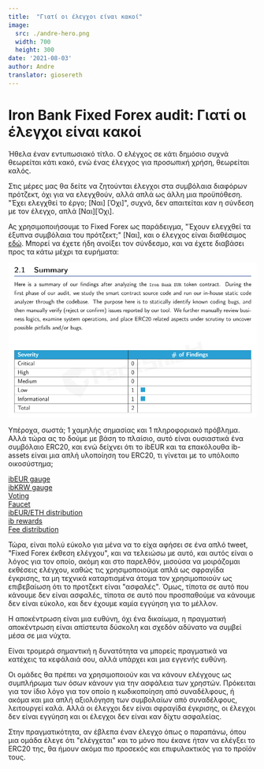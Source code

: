 ```yaml
---
title:  "Γιατί οι έλεγχοι είναι κακοί"
image:
  src: ./andre-hero.png
  width: 700
  height: 300
date: '2021-08-03'
author: Andre
translator: giosereth
---
```


# Iron Bank Fixed Forex audit: Γιατί οι έλεγχοι είναι κακοί

Ήθελα έναν εντυπωσιακό τίτλο. Ο ελέγχος σε κάτι δημόσιο συχνά θεωρείται κάτι κακό, ενώ ένας έλεγχος για προσωπική χρήση, θεωρείται καλός.

Στις μέρες μας θα δείτε να ζητούνται έλεγχοι στα συμβόλαια διαφόρων πρότζεκτ, όχι για να ελεγχθούν, αλλά απλά ως άλλη μια προϋπόθεση. "Έχει ελεγχθεί το έργο;  \[Ναι\] \[Όχι\]", συχνά, δεν απαιτείται καν η σύνδεση με τον έλεγχο, απλά \[Ναι\]\[Όχι\].

Ας χρησιμοποιήσουμε το Fixed Forex ως παράδειγμα, "Έχουν ελεγχθεί τα έξυπνα συμβόλαια του πρότζεκτ;" \[Ναι\], και ο έλεγχος είναι διαθέσιμος [εδώ](https://github.com/andrecronje/fixed-forex-audit/blob/main/PeckShield-Audit-Report-ERC20-ibEUR-v1.0.pdf). Μπορεί να έχετε ήδη ανοίξει τον σύνδεσμο, και να έχετε διαβάσει προς τα κάτω μέχρι τα ευρήματα:

![](1.png?w=935&h=581)

Υπέροχα, σωστά; 1 χαμηλής σημασίας και 1 πληροφοριακό πρόβλημα. Αλλά τώρα ας το δούμε με βάση το πλαίσιο, αυτό είναι ουσιαστικά ένα συμβόλαιο ERC20, και ενώ δείχνει ότι το ibEUR και τα επακόλουθα ib-assets είναι μια απλή υλοποίηση του ERC20, τι γίνεται με το υπόλοιπο οικοσύστημα;

[ibEUR gauge](https://etherscan.io/address/0x9d7ca778d067045a9d6b871c9d28589875308018)  
[ibKRW gauge](https://etherscan.io/address/0x8992fd229b574b8083de1249bc6fd3711fda45dd)  
[Voting](https://etherscan.io/address/0xd9c8620c0c0b866b7b5180d2d70093165340326d)  
[Faucet](https://etherscan.io/address/0x7d254d9adc588126edaee52a1029278180a802e8)  
[ibEUR/ETH distribution](https://etherscan.io/address/0x1da8a6fe33bd35b99505d67843eec9fa124f2d4b)  
[ib rewards](https://etherscan.io/address/0x83893c4a42f8654c2dd4ff7b4a7cd0e33ae8c859)  
[Fee distribution](https://etherscan.io/address/0x27761efeb0c7b411e71d0fd0aee5dde35c810cc2)

Τώρα, είναι πολύ εύκολο για μένα να το είχα αφήσει σε ένα απλό tweet, "Fixed Forex έκθεση ελέγχου", και να τελειώσω με αυτό, και αυτός είναι ο λόγος για τον οποίο, ακόμη και στο παρελθόν, μισούσα να μοιράζομαι εκθέσεις ελέγχου, καθώς τις χρησιμοποιούμε απλά ως σφραγίδα έγκρισης, τα μη τεχνικά καταρτισμένα άτομα τον χρησιμοποιούν ως επιβεβαίωση ότι το προτζεκτ είναι "ασφαλές". Όμως, τίποτα σε αυτό που κάνουμε δεν είναι ασφαλές, τίποτα σε αυτό που προσπαθούμε να κάνουμε δεν είναι εύκολο, και δεν έχουμε καμία εγγύηση για το μέλλον.

Η αποκέντρωση είναι μια ευθύνη, όχι ένα δικαίωμα, η πραγματική αποκέντρωση είναι απίστευτα δύσκολη και σχεδόν αδύνατο να συμβεί μέσα σε μια νύχτα.

Είναι τρομερά σημαντική η δυνατότητα να μπορείς πραγματικά να κατέχεις τα κεφάλαιά σου, αλλά υπάρχει και μια εγγενής ευθύνη.

Οι ομάδες θα πρέπει να χρησιμοποιούν και να κάνουν ελέγχους ως συμπλήρωμα των όσων κάνουν για την ασφάλεια των χρηστών. Πρόκειται για τον ίδιο λόγο για τον οποίο η κωδικοποίηση από συναδέλφους, ή ακόμα και μια απλή αξιολόγηση των συμβολαίων από συναδέλφους, λειτουργεί καλά. Αλλά οι έλεγχοι δεν είναι σφραγίδα έγκρισης, οι έλεγχοι δεν είναι εγγύηση και οι έλεγχοι δεν είναι καν δίχτυ ασφαλείας.

Στην πραγματικότητα, αν έβλεπα έναν έλεγχο όπως ο παραπάνω, όπου μια ομάδα έλεγε ότι "ελέγχεται" και το μόνο που έκανε ήταν να ελέγξει το ERC20 της, θα ήμουν ακόμα πιο προσεκός και επιφυλακτικός για το προϊόν τους. 
